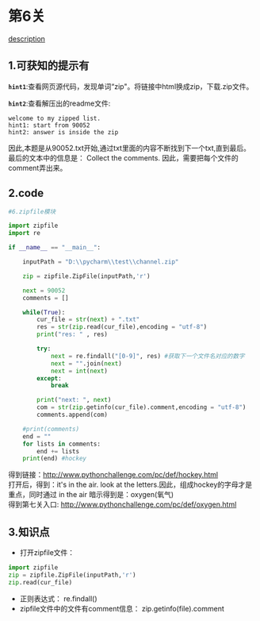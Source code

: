 # 第6关

[description](http://www.pythonchallenge.com/pc/def/channel.html)

## 1.可获知的提示有
**`hint1`**:查看网页源代码，发现单词“zip"。将链接中html换成zip，下载.zip文件。

**`hint2`**:查看解压出的readme文件:
         
    welcome to my zipped list.
    hint1: start from 90052
    hint2: answer is inside the zip

因此,本题是从90052.txt开始,通过txt里面的内容不断找到下一个txt,直到最后。
最后的文本中的信息是： Collect the comments.
因此，需要把每个文件的comment弄出来。

## 2.code
```python
#6.zipfile模块

import zipfile
import re

if __name__ == "__main__":

    inputPath = "D:\\pycharm\\test\\channel.zip"

    zip = zipfile.ZipFile(inputPath,'r')

    next = 90052
    comments = []

    while(True):
        cur_file = str(next) + ".txt"
        res = str(zip.read(cur_file),encoding = "utf-8")
        print("res: " , res)

        try:
            next = re.findall("[0-9]", res) #获取下一个文件名对应的数字
            next = "".join(next)
            next = int(next)
        except:
            break

        print("next: ", next)
        com = str(zip.getinfo(cur_file).comment,encoding = "utf-8")
        comments.append(com)

    #print(comments)
    end = ""
    for lists in comments:
        end += lists
    print(end) #hockey

```
得到链接：http://www.pythonchallenge.com/pc/def/hockey.html  
打开后，得到：it's in the air. look at the letters.因此，组成hockey的字母才是重点，同时通过 in the air 暗示得到是：oxygen(氧气)  
得到第七关入口: http://www.pythonchallenge.com/pc/def/oxygen.html  
## 3.知识点
* 打开zipfile文件：  
```python
import zipfile
zip = zipfile.ZipFile(inputPath,'r')
zip.read(cur_file)
```
* 正则表达式：   re.findall()
* zipfile文件中的文件有comment信息：   zip.getinfo(file).comment








